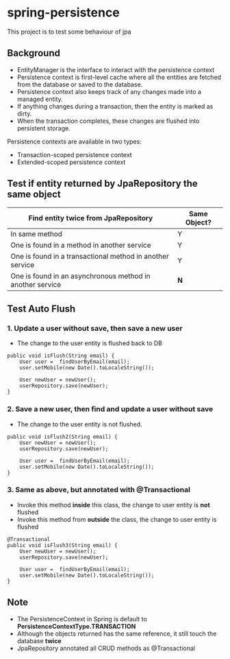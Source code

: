 # spring-persistence
This project is to test some behaviour of jpa 

## Background
- EntityManager is the interface to interact with the persistence context
- Persistence context is first-level cache where all the entities are fetched from the database or saved to the database.
- Persistence context also keeps track of any changes made into a managed entity.
- If anything changes during a transaction, then the entity is marked as dirty.
- When the transaction completes, these changes are flushed into persistent storage.

Persistence contexts are available in two types:
* Transaction-scoped persistence context
* Extended-scoped persistence context

## Test if entity returned by JpaRepository the same object

| Find entity twice from JpaRepository | Same Object? |
| ------------------------  | ---------------------|
| In same method | Y |
| One is found in a method in another service | Y |
| One is found in a transactional method in another service | Y |
| One is found in an asynchronous method in another service | **N** |

## Test Auto Flush
### 1. Update a user without save, then save a new user
- The change to the user entity is flushed back to DB
```  
public void isFlush(String email) {
    User user =  findUserByEmail(email);
    user.setMobile(new Date().toLocaleString());

    User newUser = newUser();
    userRepository.save(newUser);
}
``` 
### 2. Save a new user, then find and update a user without save
- The change to the user entity is not flushed.
```
public void isFlush2(String email) {
    User newUser = newUser();
    userRepository.save(newUser);

    User user =  findUserByEmail(email);
    user.setMobile(new Date().toLocaleString());
}
```

### 3. Same as above, but annotated with @Transactional
- Invoke this method **inside** this class, the change to user entity is **not** flushed
- Invoke this method from **outside** the class, the change to user entity is flushed
```
@Transactional
public void isFlush3(String email) {
    User newUser = newUser();
    userRepository.save(newUser);

    User user =  findUserByEmail(email);
    user.setMobile(new Date().toLocaleString());
}
```

## Note
- The PersistenceContext in Spring is default to **PersistenceContextType.TRANSACTION** 
- Although the objects returned has the same reference, it still touch the database **twice**
- JpaRepository annotated all CRUD methods as @Transactional
